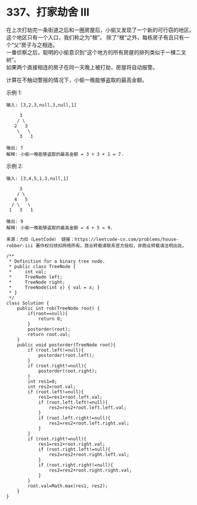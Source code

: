 337、打家劫舍 III
===

在上次打劫完一条街道之后和一圈房屋后，小偷又发现了一个新的可行窃的地区。<br>
这个地区只有一个入口，我们称之为“根”。 除了“根”之外，每栋房子有且只有一个“父“房子与之相连。<br>
一番侦察之后，聪明的小偷意识到“这个地方的所有房屋的排列类似于一棵二叉树”。 <br>
如果两个直接相连的房子在同一天晚上被打劫，房屋将自动报警。<br>

计算在不触动警报的情况下，小偷一晚能够盗取的最高金额。<br>

示例 1:<br>
```
输入: [3,2,3,null,3,null,1]

     3
    / \
   2   3
    \   \ 
     3   1

输出: 7 
解释: 小偷一晚能够盗取的最高金额 = 3 + 3 + 1 = 7.
```
示例 2:<br>
```
输入: [3,4,5,1,3,null,1]

     3
    / \
   4   5
  / \   \ 
 1   3   1

输出: 9
解释: 小偷一晚能够盗取的最高金额 = 4 + 5 = 9.
```
``
来源：力扣（LeetCode）
链接：https://leetcode-cn.com/problems/house-robber-iii
著作权归领扣网络所有。商业转载请联系官方授权，非商业转载请注明出处。
``

```
/**
 * Definition for a binary tree node.
 * public class TreeNode {
 *     int val;
 *     TreeNode left;
 *     TreeNode right;
 *     TreeNode(int x) { val = x; }
 * }
 */
class Solution {
    public int rob(TreeNode root) {
        if(root==null){
            return 0;
        }
        postorder(root);
        return root.val;
    }
    public void postorder(TreeNode root){
        if (root.left!=null){
            postorder(root.left);
        }
        if (root.right!=null){
            postorder(root.right);
        }
        int res1=0;
        int res2=root.val;
        if (root.left!=null){
            res1=res1+root.left.val;
            if (root.left.left!=null){
                res2=res2+root.left.left.val;
            }
            if (root.left.right!=null){
                res2=res2+root.left.right.val;
            }
        }
        if (root.right!=null){
            res1=res1+root.right.val;
            if (root.right.left!=null){
                res2=res2+root.right.left.val;
            }
            if (root.right.right!=null){
                res2=res2+root.right.right.val;
            }
        }
        root.val=Math.max(res1, res2);
    }
}
```
